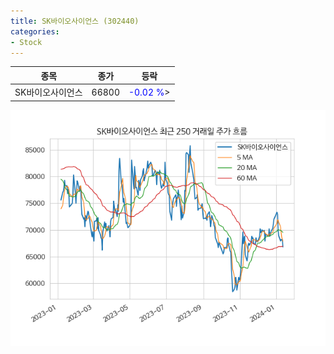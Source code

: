 ```yaml
---
title: SK바이오사이언스 (302440)
categories:
- Stock
---
```


|종목|종가|등락|
|----|----|----|
|SK바이오사이언스|66800|<span style="color: blue">-0.02 %</span>>|

<!-- more -->

![302440](/assets/images/stock/302440.png)